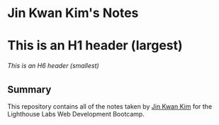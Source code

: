 # Jin Kwan Kim's Notes

# This is an H1 header (largest)
###### This is an H6 header (smallest)

## Summary 

This repository contains all of the notes taken by [Jin Kwan Kim](https://github.com/jinorgin) for the Lighthouse Labs Web Development Bootcamp.